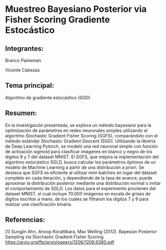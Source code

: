 # Muestreo Bayesiano Posterior via Fisher Scoring Gradiente Estocástico

## Integrantes:

Branco Paineman

Vicente Cabezas

## Tema principal:

Algoritmo de gradiente estocástico (SGD)

## Resumen:

En la investigación presentada, se explora un método bayesiano para la optimización de parámetros en redes neuronales simples utilizando el algoritmo Stochastic Gradient Fisher Scoring (SGFS), comparándolo con el método estándar Stochastic Gradient Descent (SGD). Utilizando la librería de Deep Learning Pytorch, se modeló una red neuronal simple con función de activación sigmoid para clasificar imágenes en blanco y negro de los dígitos 9 y 7 del dataset MNIST. El SGFS, que mejora la implementación del algoritmo estocástico SGLD, busca calcular los parámetros óptimos de un modelo de Machine Learning a partir de una distribución a priori. Se destaca que SGFS es eficiente al utilizar mini-batches en lugar del dataset completo en cada iteración, y dependiendo de la tasa de avance, puede aproximar la distribución posterior mediante una distribución normal o imitar el comportamiento de SGLD. Los datos para el experimento provienen del dataset MNIST, el cual incluye 70.000 imágenes en escala de grises de dígitos escritos a mano, de los cuales se filtraron los dígitos 7 y 9 para realizar una clasificación binaria.

## Referencias:

[1] Sungjin Ahn, Anoop Korattikara, Max Welling (2012). Bayesian Posterior Sampling via Stochastic Gradient Fisher Scoring. https://arxiv.org/ftp/arxiv/papers/1206/1206.6380.pdf
